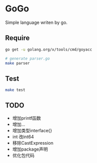 # GoGo

Simple language writen by go.

## Require

```sh
go get -u golang.org/x/tools/cmd/goyacc

# generate parser.go
make parser
```

## Test

```sh
make test
```

## TODO

+ 增加printf函数
+ 增加...
+ 增加类型interface{}
+ int 改int64
+ 移除CastExpression
+ 增加package声明
+ 优化包代码

